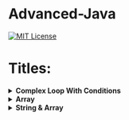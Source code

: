 # Advanced-Java
 
 [![MIT License](https://img.shields.io/badge/License-MIT-green.svg)](https://choosealicense.com/licenses/mit/)

# Titles:

<details>
	<summary> <strong> Complex Loop With Conditions </strong> </summary>	

---

##### Functions:

1. [`PowerLimit`](./src/PowerLimit.java):  Advanced Function performing the Advanced Aho-Corasick algorithm. Finds and prints occurrences of each pattern.
2. [`Count Of Odd and Even Number in Array`](./src/OddAndEvenCount.java):  This code will give you the count of Odd and Even Number from your array elements.   
<b>Sample Input:</b> {1,2,3,4,5,6,7,8,9}  
<b>Sample Output:</b>
Number of even elements: 4  
Number of odd elements: 5

</details>

<details>
<summary><strong> Array </strong></summary>

---

##### Functions:
1. [`Sum Of Distinct Elements of Array`](./src/SumofDistintElemet.java):  Perfoming the Sum of Element with Distint Removal.    
<b>Input :</b> {5,1,8,4,9,1,5}     
<b>Output:</b> 27
</details>

<details>
<summary><strong> String & Array </strong></summary>

---

##### Functions:
1. [`Swap Strings`](./src/swapStrings.java):  Swapping Two Strings without Using Any Third or Temporary Variable.    
<b>Sample Input :</b> <br> <u>Original str1</u> : Hello </br>
<u>Original str2</u> : World     
<br> <b>Sample Output:</b> <br> <u>Swapped str1</u> : World </br>
<u>Swapped str2</u> : Hello

2. [`To Print Each Letter Twice`](./src/LetterTwice.java): This Program will print the each letter twice. 
<br><b>Original String :</b> hello     
<b>Output String :</b> hheelllloo
</br>

3. [`To Print Each Letter Nth`](./src/LetterNth.java): This Program will Print the String Letter By Letter with Nth Time.	 
<br><b>Sample Input :</b> <br> <u>Str1:</u> Hello </br>
<u>N</u> : 3     
<br> <b>Sample Output:</b> <br> hhheeellllllooo
</details>